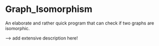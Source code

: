 # Graph_Isomorphism
An elaborate and rather quick program that can check if two graphs are isomorphic.

--> add extensive description here!

